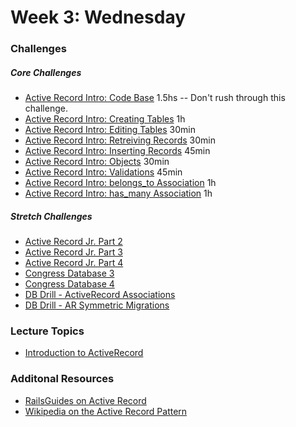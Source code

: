 # Week 3:  Wednesday

### Challenges
##### Core Challenges
- [Active Record Intro: Code Base](../../../../active-record-intro-code-base-challenge) 1.5hs -- Don't rush through this challenge.
- [Active Record Intro: Creating Tables](../../../../active-record-intro-creating-tables-challenge) 1h
- [Active Record Intro: Editing Tables](../../../../active-record-intro-editing-tables-challenge) 30min
- [Active Record Intro: Retreiving Records](../../../../active-record-intro-retreiving-records-challenge) 30min
- [Active Record Intro: Inserting Records](../../../../active-record-intro-inserting-records-challenge) 45min
- [Active Record Intro: Objects](../../../../active-record-intro-objects-challenge) 30min
- [Active Record Intro: Validations](../../../../active-record-intro-validations-challenge) 45min
- [Active Record Intro: belongs_to Association](../../../../active-record-intro-belongs-to-association-challenge) 1h
- [Active Record Intro: has_many Association](../../../../active-record-intro-has-many-association-challenge) 1h

##### Stretch Challenges
- [Active Record Jr. Part 2](../../../../activerecord-jr-2-sql-be-gone-challenge)
- [Active Record Jr. Part 3](../../../../activerecord-jr-3-pragmatism-challenge)
- [Active Record Jr. Part 4](../../../../activerecord-jr-4-metaprogramming-challenge)
- [Congress Database 3](../../../../congress-database-3-refactoring-congresspeople-refining-object-orientation-challenge)
- [Congress Database 4](../../../../congress-database-4-deeper-analysis-with-ruby-challenge)
- [DB Drill - ActiveRecord Associations](../../../../database-drill-activerecord-associations-challenge)
- [DB Drill - AR Symmetric Migrations](../../../../db-drill-ar-symmetric-migrations-challenge)


### Lecture Topics
- [Introduction to ActiveRecord](../resources/lectures.md#introduction-to-activerecord)


### Additonal Resources
- [RailsGuides on Active Record](http://guides.rubyonrails.org/active_record_querying.html)
- [Wikipedia on the Active Record Pattern](http://en.wikipedia.org/wiki/Active_record_pattern)
